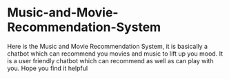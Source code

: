 # Music-and-Movie-Recommendation-System
Here is the Music and Movie Recommendation System, it is basically a chatbot which can recommend you movies and music to lift up you mood. It is a user friendly chatbot which can recommend as well as can play with you. Hope you find it helpful

